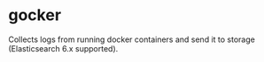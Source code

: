 # gocker



Collects logs from running docker containers and send it to storage (Elasticsearch 6.x supported).

